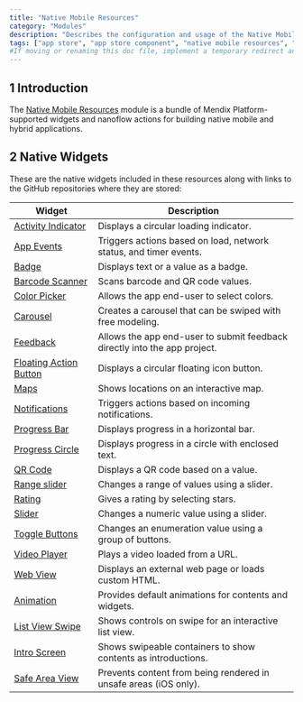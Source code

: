 ```yaml
---
title: "Native Mobile Resources"
category: "Modules"
description: "Describes the configuration and usage of the Native Mobile Resources module, which is available in the Mendix App Store."
tags: ["app store", "app store component", "native mobile resources", "native widget", "platform support"]
#If moving or renaming this doc file, implement a temporary redirect and let the respective team know they should update the URL in the product. See Mapping to Products for more details.
---
```


## 1 Introduction

The [Native Mobile Resources](https://appstore.home.mendix.com/link/app/109513/) module is a bundle of Mendix Platform-supported widgets and nanoflow actions for building native mobile and hybrid applications.

## 2 Native Widgets

These are the native widgets included in these resources along with links to the GitHub repositories where they are stored:

| Widget | Description |
| --- | --- |
| [Activity Indicator](https://github.com/mendix/widgets-resources/blob/master/packages-native/activity-indicator) | Displays a circular loading indicator. |
| [App Events](https://github.com/mendix/widgets-resources/blob/master/packages-native/app-events) | Triggers actions based on load, network status, and timer events. |
| [Badge](https://github.com/mendix/widgets-resources/blob/master/packages-native/badge) | Displays text or a value as a badge. |
| [Barcode Scanner](https://github.com/mendix/widgets-resources/blob/master/packages-native/barcode-scanner) | Scans barcode and QR code values. |
| [Color Picker](https://github.com/mendix/widgets-resources/blob/master/packages-native/color-picker) | Allows the app end-user to select colors. |
| [Carousel](https://github.com/mendix/widgets-resources/tree/master/packages-native/carousel) | Creates a carousel that can be swiped with free modeling. |
| [Feedback](https://github.com/mendix/widgets-resources/blob/master/packages-native/feedback) | Allows the app end-user to submit feedback directly into the app project. |
| [Floating Action Button](https://github.com/mendix/widgets-resources/blob/master/packages-native/floating-action-button) | Displays a circular floating icon button. |
| [Maps](https://github.com/mendix/widgets-resources/blob/master/packages-native/maps) | Shows locations on an interactive map. |
| [Notifications](https://github.com/mendix/widgets-resources/blob/master/packages-native/notifications) | Triggers actions based on incoming notifications. |
| [Progress Bar](https://github.com/mendix/widgets-resources/blob/master/packages-native/progress-bar) | Displays progress in a horizontal bar. |
| [Progress Circle](https://github.com/mendix/widgets-resources/blob/master/packages-native/progress-circle) | Displays progress in a circle with enclosed text. |
| [QR Code](https://github.com/mendix/widgets-resources/blob/master/packages-native/qr-code) | Displays a QR code based on a value. |
| [Range slider](https://github.com/mendix/widgets-resources/blob/master/packages-native/range-slider) | Changes a range of values using a slider. |
| [Rating](https://github.com/mendix/widgets-resources/blob/master/packages-native/rating) | Gives a rating by selecting stars. |
| [Slider](https://github.com/mendix/widgets-resources/blob/master/packages-native/slider) | Changes a numeric value using a slider. |
| [Toggle Buttons](https://github.com/mendix/widgets-resources/blob/master/packages-native/toggle-buttons) | Changes an enumeration value using a group of buttons. |
| [Video Player](https://github.com/mendix/widgets-resources/blob/master/packages-native/video-player) | Plays a video loaded from a URL. |
| [Web View](https://github.com/mendix/widgets-resources/blob/master/packages-native/web-view) | Displays an external web page or loads custom HTML. |
| [Animation](https://github.com/mendix/widgets-resources/blob/master/packages-native/animation) | Provides default animations for contents and widgets. |
| [List View Swipe](https://github.com/mendix/widgets-resources/blob/master/packages-native/listview-swipe) | Shows controls on swipe for an interactive list view. |
| [Intro Screen](https://github.com/mendix/widgets-resources/blob/master/packages-native/intro-screen) | Shows swipeable containers to show contents as introductions. |
| [Safe Area View](https://github.com/mendix/widgets-resources/blob/master/packages-native/safe-area-view) | Prevents content from being rendered in unsafe areas (iOS only). |
